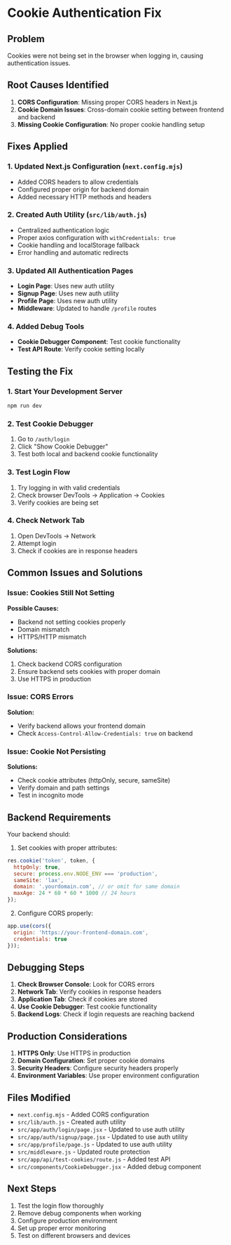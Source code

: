 # Cookie Authentication Fix

## Problem
Cookies were not being set in the browser when logging in, causing authentication issues.

## Root Causes Identified
1. **CORS Configuration**: Missing proper CORS headers in Next.js
2. **Cookie Domain Issues**: Cross-domain cookie setting between frontend and backend
3. **Missing Cookie Configuration**: No proper cookie handling setup

## Fixes Applied

### 1. Updated Next.js Configuration (`next.config.mjs`)
- Added CORS headers to allow credentials
- Configured proper origin for backend domain
- Added necessary HTTP methods and headers

### 2. Created Auth Utility (`src/lib/auth.js`)
- Centralized authentication logic
- Proper axios configuration with `withCredentials: true`
- Cookie handling and localStorage fallback
- Error handling and automatic redirects

### 3. Updated All Authentication Pages
- **Login Page**: Uses new auth utility
- **Signup Page**: Uses new auth utility  
- **Profile Page**: Uses new auth utility
- **Middleware**: Updated to handle `/profile` routes

### 4. Added Debug Tools
- **Cookie Debugger Component**: Test cookie functionality
- **Test API Route**: Verify cookie setting locally

## Testing the Fix

### 1. Start Your Development Server
```bash
npm run dev
```

### 2. Test Cookie Debugger
1. Go to `/auth/login`
2. Click "Show Cookie Debugger"
3. Test both local and backend cookie functionality

### 3. Test Login Flow
1. Try logging in with valid credentials
2. Check browser DevTools → Application → Cookies
3. Verify cookies are being set

### 4. Check Network Tab
1. Open DevTools → Network
2. Attempt login
3. Check if cookies are in response headers

## Common Issues and Solutions

### Issue: Cookies Still Not Setting
**Possible Causes:**
- Backend not setting cookies properly
- Domain mismatch
- HTTPS/HTTP mismatch

**Solutions:**
1. Check backend CORS configuration
2. Ensure backend sets cookies with proper domain
3. Use HTTPS in production

### Issue: CORS Errors
**Solution:**
- Verify backend allows your frontend domain
- Check `Access-Control-Allow-Credentials: true` on backend

### Issue: Cookie Not Persisting
**Solutions:**
- Check cookie attributes (httpOnly, secure, sameSite)
- Verify domain and path settings
- Test in incognito mode

## Backend Requirements

Your backend should:
1. Set cookies with proper attributes:
```javascript
res.cookie('token', token, {
  httpOnly: true,
  secure: process.env.NODE_ENV === 'production',
  sameSite: 'lax',
  domain: '.yourdomain.com', // or omit for same domain
  maxAge: 24 * 60 * 60 * 1000 // 24 hours
});
```

2. Configure CORS properly:
```javascript
app.use(cors({
  origin: 'https://your-frontend-domain.com',
  credentials: true
}));
```

## Debugging Steps

1. **Check Browser Console**: Look for CORS errors
2. **Network Tab**: Verify cookies in response headers
3. **Application Tab**: Check if cookies are stored
4. **Use Cookie Debugger**: Test cookie functionality
5. **Backend Logs**: Check if login requests are reaching backend

## Production Considerations

1. **HTTPS Only**: Use HTTPS in production
2. **Domain Configuration**: Set proper cookie domains
3. **Security Headers**: Configure security headers properly
4. **Environment Variables**: Use proper environment configuration

## Files Modified

- `next.config.mjs` - Added CORS configuration
- `src/lib/auth.js` - Created auth utility
- `src/app/auth/login/page.jsx` - Updated to use auth utility
- `src/app/auth/signup/page.jsx` - Updated to use auth utility
- `src/app/profile/page.js` - Updated to use auth utility
- `src/middleware.js` - Updated route protection
- `src/app/api/test-cookies/route.js` - Added test API
- `src/components/CookieDebugger.jsx` - Added debug component

## Next Steps

1. Test the login flow thoroughly
2. Remove debug components when working
3. Configure production environment
4. Set up proper error monitoring
5. Test on different browsers and devices 